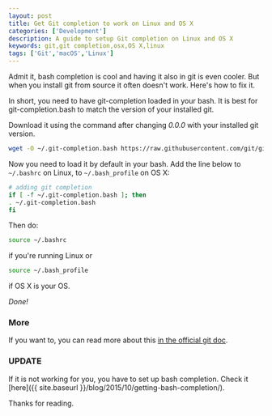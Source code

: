 ```yaml
---
layout: post
title: Get Git completion to work on Linux and OS X
categories: ['Development']
description: A guide to setup Git completion on Linux and OS X
keywords: git,git completion,osx,OS X,linux
tags: ['Git','macOS','Linux']
---
```


Admit it, bash completion is cool and having it also in git is even cooler. But when you install git from source it often doesn't work. Here's how to fix it. 

In short, you need to have git-completion loaded in your bash. It is best for git-completion.bash to match the version of your installed git. 

Download it using the command after changing *0.0.0* with your installed git version.

```sh
wget -O ~/.git-completion.bash https://raw.githubusercontent.com/git/git/v0.0.0/contrib/completion/git-completion.bash
```

Now you need to load it by default in your bash. Add the line below to ```~/.bashrc``` on Linux, to ```~/.bash_profile``` on OS X:

```sh
# adding git completion
if [ -f ~/.git-completion.bash ]; then
. ~/.git-completion.bash
fi
```

Then do:

```sh
source ~/.bashrc
```

if you're running Linux or 

```sh
source ~/.bash_profile
```

if OS X is your OS.

*Done!*

### More

If you want to, you can read more about this [in the official git doc](https://git-scm.com/book/en/v1/Git-Basics-Tips-and-Tricks#Auto-Completion).

### UPDATE

If it is not working for you, you have to set up bash completion. Check it [here]({{ site.baseurl }}/blog/2015/10/getting-bash-completion/).

Thanks for reading.
